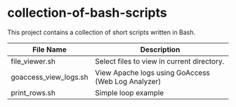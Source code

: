 # collection-of-bash-scripts
This project contains a collection of short scripts written in Bash. 

File Name      | Description
------------- | -------------  
file_viewer.sh | Select files to view in current directory.
goaccess_view_logs.sh | View Apache logs using GoAccess (Web Log Analyzer)
print_rows.sh | Simple loop example

